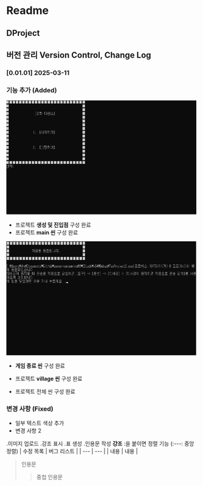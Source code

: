 # Readme

## DProject
## 버전 관리 Version Control, Change Log

### [0.01.01] 2025-03-11
### 기능 추가 (Added)
<img src="/image/01-1. Start.png" width = "500" height = "300" title = "제목"></img>
- 프로젝트 **생성 및 진입점** 구성 완료
- 프로젝트 **main 씬** 구성 완료

<img src="/image/01-2. End.png" width = "500" height = "300" title = "제목"></img>
- **게임 종료 씬** 구성 완료


- 프로젝트 **village 씬** 구성 완료
- 프로젝트 전체 씬 구성 완료

### 변경 사항 (Fixed)
- 일부 텍스트 색상 추가
- 변경 사항 2

.이미지 업로드 .강조 표시 .표 생성 .인용문 작성
**걍조**
:을 붙이면 정렬 기능 (:---: 중앙 정렬)
| 수정 목록 | 버그 리스트 |
| --- | --- |
| 내용 | 내용 |

> 인용문
> > 중첩 인용문
